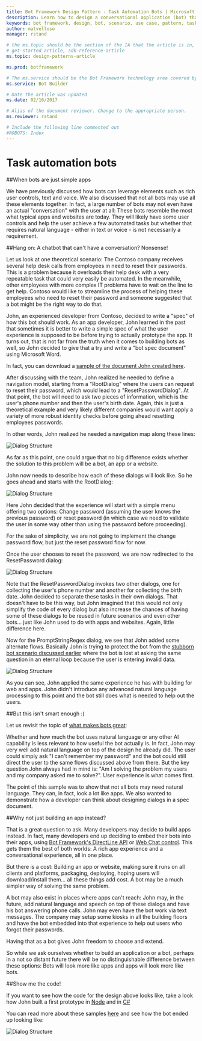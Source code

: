 ```yaml
---
title: Bot Framework Design Pattern - Task Automation Bots | Microsoft Docs
description: Learn how to design a conversational application (bot) that can automate tasks.
keywords: bot framework, design, bot, scenario, use case, pattern, task automation
author: matvelloso
manager: rstand

# the ms.topic should be the section of the IA that the article is in, with the suffix -article. Some examples:
# get-started article, sdk-reference-article
ms.topic: design-patterns-article

ms.prod: botframework

# The ms.service should be the Bot Framework technology area covered by the article, e.g., Bot Builder, LUIS, Azure Bot Service
ms.service: Bot Builder

# Date the article was updated
ms.date: 02/16/2017

# Alias of the document reviewer. Change to the appropriate person.
ms.reviewer: rstand

# Include the following line commented out
#ROBOTS: Index
---
```

# Task automation bots

##When bots are just simple apps

We have previously discussed how bots can leverage elements such as rich user controls, text and voice. We also discussed that not all bots may use all these elements together. In fact, a large number of bots may not even have an actual "conversation" with the user at all: These bots resemble the most what typical apps and websites are today. They will likely have some user controls and help the user achieve a few automated tasks but whether that requires natural language - either in text or voice - is not necessarily a requirement.


##Hang on: A chatbot that can't have a conversation? Nonsense! 


Let us look at one theoretical scenario: The Contoso company receives several help desk calls from employees in need to reset their passwords. This is a problem because it overloads their help desk with a very repeatable task that could very easily be automated. In the meanwhile, other employees with more complex IT problems have to wait on the line to get help. Contoso would like to streamline the process of helping these employees who need to reset their password and someone suggested that a bot might be the right way to do that.

John, an experienced developer from Contoso, decided to write a "spec" of how this bot should work. As an app developer, John learned in the past that sometimes it is better to write a simple spec of what the user experience is supposed to be before trying to actually prototype the app. It turns out, that is not far from the truth when it comes to building bots as well, so John decided to give that a try and write a "bot spec document" using Microsoft Word.

In fact, you can download a [sample of the document John created here](https://trpp24botsamples.visualstudio.com/50bce30d-3609-423a-9337-b61cfbfea88f/_api/_versioncontrol/itemContent?repositoryId=110b267e-57e9-40d3-ba06-86aa2fae937f&path=%2FSpecs%2FSimple+Task+Automation+-+Design+Spec.docx&version=GBmaster&contentOnly=false&__v=5).

After discussing with the team, John realized he needed to define a navigation model, starting from a "RootDialog" where the users can request to reset their password, which would lead to a "ResetPasswordDialog". At that point, the bot will need to ask two pieces of information, which is the user's phone number and then the user's birth date. Again, this is just a theoretical example and very likely different companies would want apply a variety of more robust identity checks before going ahead resetting employees passwords.

In other words, John realized he needed a navigation map along these lines:

![Dialog Structure](media/designing-bots/patterns/simple-task1.png)

As far as this point, one could argue that no big difference exists whether the solution to this problem will be a bot, an app or a website. 

John now needs to describe how each of these dialogs will look like. So he goes ahead and starts with the RootDialog:

![Dialog Structure](media/designing-bots/patterns/simple-task2.png)

Here John decided that the experience will start with a simple menu offering two options: Change password (assuming the user knows the previous password) or reset password (in which case we need to validate the user in some way other than using the password before proceeding).

For the sake of simplicity, we are not going to implement the change password flow, but just the reset password flow for now.

Once the user chooses to reset the password, we are now redirected to the ResetPassword dialog:

![Dialog Structure](media/designing-bots/patterns/simple-task3.png)

Note that the ResetPasswordDialog invokes two other dialogs, one for collecting the user's phone number and another for collecting the birth date. John decided to separate these tasks in their own dialogs. That doesn't have to be this way, but John imagined that this would not only simplify the code of every dialog but also increase the chances of having some of these dialogs to be reused in future scenarios and even other bots... just like John used to do with apps and websites. Again, little difference here.

Now for the PromptStringRegex dialog, we see that John added some alternate flows. Basically John is trying to protect the bot from the [stubborn bot scenario discussed earlier](bot-framework-design-core-navigation.md#the-stubborn-bot) where the bot is lost at asking the same question in an eternal loop because the user is entering invalid data.

![Dialog Structure](media/designing-bots/patterns/simple-task4.png)

As you can see, John applied the same experience he has with building for web and apps. John didn't introduce any advanced natural language processing to this point and the bot still does what is needed to help out the users.


##But this isn't smart enough :(


Let us revisit the topic of [what makes bots great](bot-framework-design-overview.md#design-guidance): 

Whether and how much the bot uses natural language or any other AI capability is less relevant to how useful the bot actually is. In fact, John may very well add natural language on top of the design he already did. The user could simply ask "I can't remember my password" and the bot could still direct the user to the same flows discussed above from there. But the key question John always had in mind is: "Am I solving the problem my users and my company asked me to solve?". User experience is what comes first.

The point of this sample was to show that not all bots may need natural language. They can, in fact, look a lot like apps. We also wanted to demonstrate how a developer can think about designing dialogs in a spec document. 


##Why not just building an app instead?


That is a great question to ask. Many developers may decide to build apps instead. In fact, many developers end up deciding to embed their bots into their apps, using [Bot Framework's DirectLine API](https://docs.botframework.com/en-us/restapi/directline3/#navtitle) or [Web Chat control](https://github.com/Microsoft/BotFramework-WebChat). This gets them the best of both worlds: A rich app experience and a conversational experience, all in one place.

But there is a cost: Building an app or website, making sure it runs on all clients and platforms, packaging, deploying, hoping users will download/install them... all these things add cost. A bot may be a much simpler way of solving the same problem.

A bot may also exist in places where apps can't reach: John may, in the future, add natural language and speech on top of these dialogs and have his bot answering phone calls. John may even have the bot work via text messages. The company may setup some kiosks in all the building floors and have the bot embedded into that experience to help out users who forgot their passwords. 

Having that as a bot gives John freedom to choose and extend.

So while we ask ourselves whether to build an application or a bot, perhaps in a not so distant future there will be no distinguishable difference between these options: Bots will look more like apps and apps will look more like bots.


##Show me the code!

If you want to see how the code for the design above looks like, take a look how John built a first prototype in [Node](https://trpp24botsamples.visualstudio.com/_git/Code?path=%2FNode%2Fcapability-SimpleTaskAutomation&version=GBmaster&_a=contents) and in [C#](https://trpp24botsamples.visualstudio.com/_git/Code?path=%2FCSharp%2Fcapability-SimpleTaskAutomation&version=GBmaster&_a=contents) 

You can read more about these samples [here](https://trpp24botsamples.visualstudio.com/_git/Code?path=%2FCSharp%2Fcapability-SimpleTaskAutomation%2FREADME.md&version=GBmaster&_a=contents) and see how the bot ended up looking like:

![Dialog Structure](media/designing-bots/patterns/simple-task5.png)




